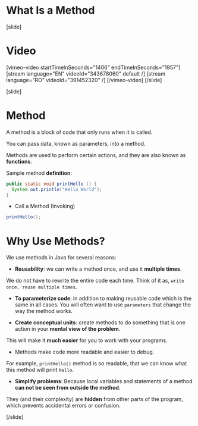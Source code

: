 # What Is a Method

[slide]
# Video
[vimeo-video startTimeInSeconds="1406" endTimeInSeconds="1957"]
[stream language="EN" videoId="343678060" default /]
[stream language="RO" videoId="391452320"  /]
[/vimeo-video]
[/slide]

[slide]
# Method
A method is a block of code that only runs when it is called.

You can pass data, known as parameters, into a method.

Methods are used to perform certain actions, and they are also known as **functions**.

Sample method **definition**:

```Java
public static void printHello () {
  System.out.println("Hello World");
}
```

* Call a Method \(Invoking\)

```Java
printHello();
```

# Why Use Methods?

We use methods in Java for several reasons:

- **Reusability**: we can write a method once, and use it **multiple times**. 

We do not have to rewrite the entire code each time. Think of it as, `write once, reuse multiple times`.

- **To parameterize code**: in addition to making reusable code which is the same in all cases. 
You will often want to use `parameters` that change the way the method works.

- **Create conceptual units**: create methods to do something that is one action in your **mental view of the problem**.

This will make it **much easier** for you to work with your programs.

- Methods make code more readable and easier to debug. 

For example, `printHello()` method is so readable, that we can know what this method will print `Hello`.

- **Simplify problems**: Because local variables and statements of a method **can not be seen from outside the method**. 

They \(and their complexity\) are **hidden** from other parts of the program, which prevents accidental errors or confusion.

[/slide]
